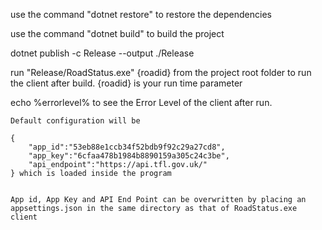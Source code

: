 <!-- PROJECT BUILD and EXECUTION -->
use the command "dotnet restore" to restore the dependencies

use the command "dotnet build" to build the project 

dotnet publish -c Release --output ./Release


run "Release/RoadStatus.exe" {roadid} from the project root folder to run the client after build. {roadid} is your run time parameter

echo %errorlevel% to see the Error Level of the client after run.

<!-- PROJECT BUILD and EXECUTION -->

<!-- CONFIGURATION -->

	Default configuration will be 

	{
		"app_id":"53eb88e1ccb34f52bdb9f92c29a27cd8",
		"app_key":"6cfaa478b1984b8890159a305c24c3be",
		"api_endpoint":"https://api.tfl.gov.uk/"
	} which is loaded inside the program


	App id, App Key and API End Point can be overwritten by placing an appsettings.json in the same directory as that of RoadStatus.exe client

<!-- CONFIGURATION -->


